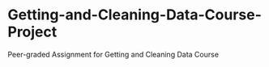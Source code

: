 # Getting-and-Cleaning-Data-Course-Project
Peer-graded Assignment for Getting and Cleaning Data Course

